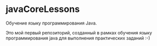 # javaCoreLessons
Обучение языку программирования Java.

Это мой первый репозиторий, созданный в рамках обучения языку программирования java для выполнения практических заданий :-)
